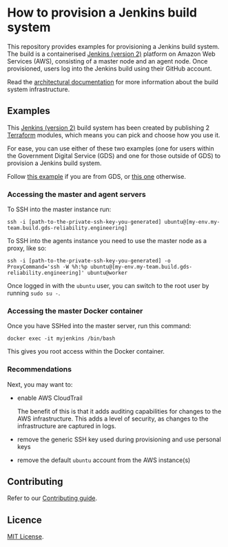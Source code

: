 # How to provision a Jenkins build system

This repository provides examples for provisioning a Jenkins build system. The build is a containerised [Jenkins (version 2)] platform on Amazon Web Services (AWS), consisting of a master node and an agent node. Once provisioned, users log into the Jenkins build using their GitHub account.

Read the [architectural documentation] for more information about the build system infrastructure.

## Examples

This [Jenkins (version 2)] build system has been created by publishing 2 [Terraform] modules, which means you can pick and choose how you use it.

For ease, you can use either of these two examples (one for users within the Government Digital Service (GDS) and one for those outside of GDS) to provision a Jenkins build system. 

Follow [this example](https://github.com/alphagov/re-build-systems/tree/master/examples/gds_specific_dns_and_jenkins) if you are from GDS, or [this one](https://github.com/alphagov/re-build-systems/tree/master/examples/complete_deployment_of_dns_and_jenkins) otherwise.

### Accessing the master and agent servers

To SSH into the master instance run:
```
ssh -i [path-to-the-private-ssh-key-you-generated] ubuntu@[my-env.my-team.build.gds-reliability.engineering]
```

To SSH into the agents instance you need to use the master node as a proxy, like so:
```
ssh -i [path-to-the-private-ssh-key-you-generated] -o ProxyCommand='ssh -W %h:%p ubuntu@[my-env.my-team.build.gds-reliability.engineering]' ubuntu@worker
```

Once logged in with the `ubuntu` user, you can switch to the root user by running `sudo su -`.

### Accessing the master Docker container

Once you have SSHed into the master server, run this command:

`docker exec -it myjenkins /bin/bash`

This gives you root access within the Docker container.

### Recommendations

Next, you may want to:

* enable AWS CloudTrail

  The benefit of this is that it adds auditing capabilities for changes to the AWS infrastructure. This adds a level of security, as changes to the infrastructure are captured in logs.

* remove the generic SSH key used during provisioning and use personal keys
* remove the default `ubuntu` account from the AWS instance(s)

## Contributing

Refer to our [Contributing guide](CONTRIBUTING.md).

## Licence

[MIT License](LICENCE).

[architectural documentation]: docs/architecture/README.md
[Register a new OAuth application]: https://github.com/settings/applications/new
[Jenkins (version 2)]: https://jenkins.io/2.0/
[terraform v0.11.7]: https://www.terraform.io/downloads.html
[AWS Command Line Interface (CLI)]: https://aws.amazon.com/cli/
[Terraform]: https://www.terraform.io/intro/index.html
